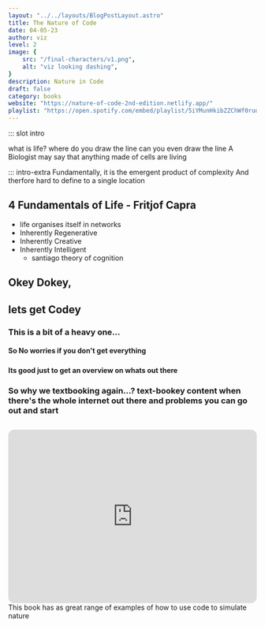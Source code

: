 ```yaml
---
layout: "../../layouts/BlogPostLayout.astro"
title: The Nature of Code
date: 04-05-23
author: viz
level: 2
image: {
    src: "/final-characters/v1.png",
    alt: "viz looking dashing",
}
description: Nature in Code
draft: false
category: books
website: "https://nature-of-code-2nd-edition.netlify.app/"
playlist: "https://open.spotify.com/embed/playlist/5iYMunHkibZZChWf0rudZ5?utm_source=generator"
---
```

::: slot intro

what is life?
where do you draw the line
can you even draw the line
A Biologist may say that anything made of cells are living

::: intro-extra
Fundamentally, it is the emergent product of complexity
And therfore hard to define to a single location

## 4 Fundamentals of Life - Fritjof Capra
- life organises itself in networks
- Inherently Regenerative
- Inherently Creative
- Inherently Intelligent
    - santiago theory of cognition








## Okey Dokey,
## lets get Codey
###  This is a bit of a heavy one...
#### So No worries if you don't get everything
###
#### Its good just to get an overview on whats out there
### So why we textbooking again...? text-bookey content when there's the whole internet out there and problems you can go out and start 
## 
<iframe style="border-radius:12px" src="https://open.spotify.com/embed/playlist/5iYMunHkibZZChWf0rudZ5?utm_source=generator" width="100%" height="352" frameBorder="0" allowfullscreen="" allow="autoplay; clipboard-write; encrypted-media; fullscreen; picture-in-picture" loading="lazy"></iframe>
This book has as great range of examples of how to use code to simulate nature